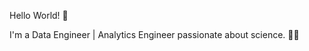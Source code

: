 Hello World! 👋

I'm a Data Engineer | Analytics Engineer passionate about science. :woman_technologist:
